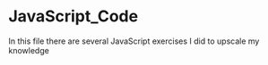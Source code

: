 # JavaScript_Code
 In this file there are several JavaScript exercises I did to upscale my knowledge
